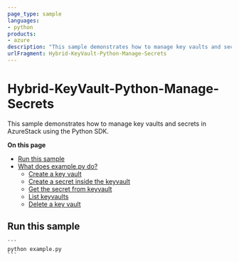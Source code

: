 ```yaml
---
page_type: sample
languages:
- python
products:
- azure
description: "This sample demonstrates how to manage key vaults and secrets in AzureStack using the Python SDK."
urlFragment: Hybrid-KeyVault-Python-Manage-Secrets
---
```


# Hybrid-KeyVault-Python-Manage-Secrets

This sample demonstrates how to manage key vaults and secrets in AzureStack using the Python SDK.

**On this page**

- [Run this sample](#run)
- [What does example.py do?](#example)
    - [Create a key vault](#create)
    - [Create a secret inside the keyvault](#createsecret)
    - [Get the secret from keyvault](#getsecret)
    - [List keyvaults](#list)
    - [Delete a key vault](#delete)

<a id="run"></a>
## Run this sample

    ```
    python example.py
    ```